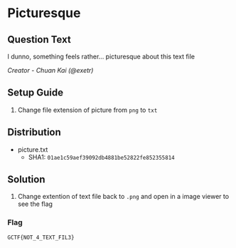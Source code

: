 # Picturesque

## Question Text
I dunno, something feels rather... picturesque about this text file

*Creator - Chuan Kai (@exetr)*

## Setup Guide
1. Change file extension of picture from `png` to `txt`

## Distribution
- picture.txt
	- SHA1: `01ae1c59aef39092db4881be52822fe852355814`

## Solution
1. Change extention of text file back to `.png` and open in a image viewer to see the flag
### Flag
`GCTF{NOT_4_TEXT_FIL3}`
